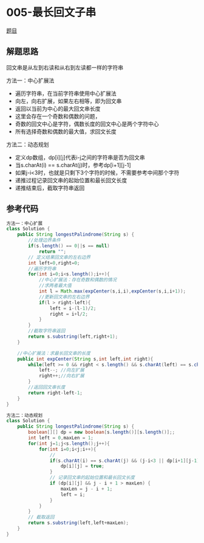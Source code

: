 # 005-最长回文子串

[题目](https://leetcode-cn.com/problems/longest-palindromic-substring/)

## 解题思路

回文串是从左到右读和从右到左读都一样的字符串

方法一：中心扩展法
- 遍历字符串，在当前字符串使用中心扩展法
- 向左，向右扩展，如果左右相等，即为回文串
- 返回以当前为中心的最大回文串长度
- 这里会存在一个奇数和偶数的问题，
- 奇数的回文中心是字符，偶数长度的回文中心是两个字符中心
- 所有选择奇数和偶数的最大值，求回文长度

方法二：动态规划
- 定义dp数组，dp[i][j]代表i-j之间的字符串是否为回文串
- 当s.charAt(i) == s.charAt(j)时，参考dp[i+1][j-1]
- 如果j-i<3时，也就是只剩下3个字符的时候，不需要参考中间那个字符
- 递推过程记录回文串的起始位置和最长回文长度
- 递推结束后，截取字符串返回

## 参考代码
```Java
方法一：中心扩展
class Solution {
    public String longestPalindrome(String s) {
        //处理边界条件
        if(s.length() == 0||s == null)
            return "";
        // 定义结果回文串的左右边界
        int left=0,right=0;
        //遍历字符串
        for(int i=0;i<s.length();i++){
            //中心扩展法：存在奇数和偶数的情况
            //求两者最大值
            int l = Math.max(expCenter(s,i,i),expCenter(s,i,i+1));
            //更新回文串的左右边界
            if(l > right-left){
                left = i-(l-1)/2;
                right = i+l/2;
            }
        }
        //截取字符串返回
        return s.substring(left,right+1);
    }

    //中心扩展法：求最长回文串的长度
    public int expCenter(String s,int left,int right){
        while(left >= 0 && right < s.length() && s.charAt(left) == s.charAt(right)){
            left--; //向左扩展
            right++;//向右扩展
        }
        //返回回文串长度
        return right-left-1;
    }
}

方法二：动态规划
class Solution {
    public String longestPalindrome(String s) {
        boolean[][] dp = new boolean[s.length()][s.length()];;
        int left = 0,maxLen = 1;
        for(int j=1;j<s.length();j++){
            for(int i=0;i<j;i++){
                // 
                if(s.charAt(i) == s.charAt(j) && (j-i<3 || dp[i+1][j-1])){
                    dp[i][j] = true;
                }
                // 记录回文串的起始位置和最长回文长度
                if (dp[i][j] && j - i + 1 > maxLen) {
                    maxLen = j - i + 1;
                    left = i;
                }
            }
        }
        // 截取返回
        return s.substring(left,left+maxLen);
    }
}
```